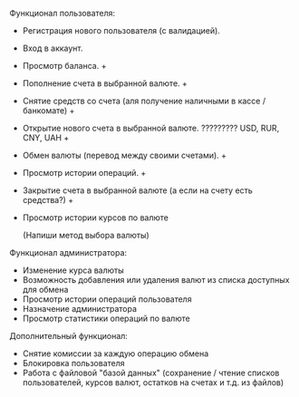 Функционал пользователя:
- Регистрация нового пользователя (с валидацией).
- Вход в аккаунт.
- Просмотр баланса. +
- Пополнение счета в выбранной валюте. +
- Снятие средств со счета (аля получение наличными в кассе / банкомате) +
- Открытие нового счета в выбранной валюте. ????????? USD, RUR, CNY, UAH +
- Обмен валюты (перевод между своими счетами). +
- Просмотр истории операций. +
- Закрытие счета в выбранной валюте (а если на счету есть средства?) + 
- Просмотр истории курсов по валюте 

  (Напиши метод выбора валюты)

Функционал администратора:
- Изменение курса валюты
- Возможность добавления или удаления валют из списка доступных для обмена
- Просмотр истории операций пользователя
- Назначение администратора
- Просмотр статистики операций по валюте

Дополнительный функционал:
- Снятие комиссии за каждую операцию обмена
- Блокировка пользователя
- Работа с файловой "базой данных" (сохранение / чтение списков пользователей, курсов валют, остатков на счетах и т.д. из файлов)

